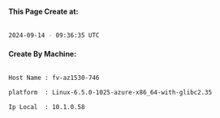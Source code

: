 
   
#### This Page Create at:

```bash

2024-09-14 - 09:36:35 UTC

```

#### Create By Machine:

```bash

Host Name : fv-az1530-746

platform  : Linux-6.5.0-1025-azure-x86_64-with-glibc2.35

Ip Local  : 10.1.0.58

```

